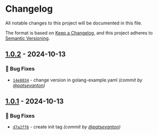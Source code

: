 # Changelog
All notable changes to this project will be documented in this file.

The format is based on [Keep a Changelog](https://keepachangelog.com/en/1.0.0/),
and this project adheres to [Semantic Versioning](https://semver.org/spec/v2.0.0.html).

## [1.0.2] - 2024-10-13
### :bug: Bug Fixes
- [`14e8034`](https://github.com/sentry-kubernetes/golang-test-image/commit/14e80346f88c3e6276009e34d0200156e979d114) - change version in golang-example.yaml *(commit by [@patsevanton](https://github.com/patsevanton))*


## [1.0.1] - 2024-10-13
### :bug: Bug Fixes
- [`d7a2ff6`](https://github.com/sentry-kubernetes/golang-test-image/commit/d7a2ff699ed619d697e4cef6646fa968a66bd0e7) - create init tag *(commit by [@patsevanton](https://github.com/patsevanton))*

[1.0.1]: https://github.com/sentry-kubernetes/golang-test-image/compare/1.0.0...1.0.1
[1.0.2]: https://github.com/sentry-kubernetes/golang-test-image/compare/1.0.1...1.0.2
